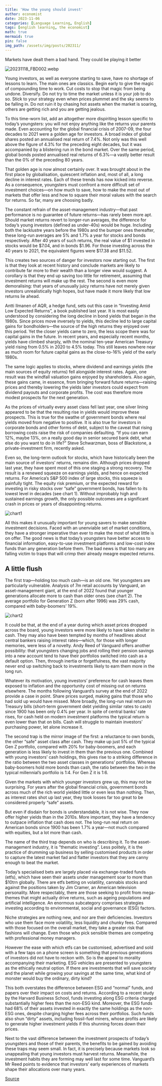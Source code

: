 ```yaml
---
title: 'How the young should invest'
author: economist
date: 2023-11-06
categories: [Language Learning, English]
tags: [english learning, the economist]
math: true
mermaid: true
pin: false
img_path: /assets/img/posts/202311/
---
```


Markets have dealt them a bad hand. They could be playing it better

![20231118_FBD002.webp](20231118_FBD002.webp)

Young investors, as well as everyone starting to save, have no shortage of lessons to learn. The main ones are classics. Begin early to give the magic of compounding time to work. Cut costs to stop that magic from being undone. Diversify. Do not try to time the market unless it is your job to do so. Stick to your strategy even when prices plummet and the sky seems to be falling in. Do not ruin it by chasing hot assets when the market is soaring, others are getting rich and you are getting jealous.

To this time-worn list, add an altogether more dispiriting lesson specific to today’s youngsters: you will not enjoy anything like the returns your parents made. Even accounting for the global financial crisis of 2007-09, the four decades to 2021 were a golden age for investors. A broad index of global shares posted an annualised real return of 7.4%. Not only was this well above the figure of 4.3% for the preceding eight decades, but it was accompanied by a blistering run in the bond market. Over the same period, global bonds posted annualised real returns of 6.3%—a vastly better result than the 0% of the preceding 80 years.

That golden age is now almost certainly over. It was brought about in the first place by globalisation, quiescent inflation and, most of all, a long decline in interest rates. Each of these trends has now kicked into reverse. As a consequence, youngsters must confront a more difficult set of investment choices—on how much to save, how to make the most out of markets that offer less and how to square their moral values with the search for returns. So far, many are choosing badly.

The constant refrain of the asset-management industry—that past performance is no guarantee of future returns—has rarely been more apt. Should market returns revert to longer-run averages, the difference for today’s young investors (defined as under-40s) would be huge. Including both the lacklustre years before the 1980s and the bumper ones thereafter, these long-run averages are 5% and 1.7% a year for stocks and bonds respectively. After 40 years of such returns, the real value of \$1 invested in stocks would be \$7.04, and in bonds \$1.96. For those investing across the 40 years to 2021, the equivalent figures were \$17.38 and \$11.52.

This creates two sources of danger for investors now starting out. The first is that they look at recent history and conclude markets are likely to contribute far more to their wealth than a longer view would suggest. A corollary is that they end up saving too little for retirement, assuming that investment returns will make up the rest. The second is even more demoralising: that years of unusually juicy returns have not merely given investors unrealistically high hopes, but have made it more likely that low returns lie ahead.

Antti Ilmanen of AQR, a hedge fund, sets out this case in “Investing Amid Low Expected Returns”, a book published last year. It is most easily understood by considering the long decline in bond yields that began in the 1980s. Since prices move inversely to yields, this decline led to large capital gains for bondholders—the source of the high returns they enjoyed over this period. Yet the closer yields came to zero, the less scope there was for capital gains in the future. In recent years, and especially recent months, yields have climbed sharply, with the nominal ten-year American Treasury yield rising from 0.5% in 2020 to 4.5% today. This still leaves nowhere near as much room for future capital gains as the close-to-16% yield of the early 1980s.

The same logic applies to stocks, where dividend and earnings yields (the main sources of equity returns) fell alongside interest rates. Again, one result was the windfall valuation gains enjoyed by shareholders. Also again, these gains came, in essence, from bringing forward future returns—raising prices and thereby lowering the yields later investors could expect from dividend payouts and corporate profits. The cost was therefore more modest prospects for the next generation.

As the prices of virtually every asset class fell last year, one silver lining appeared to be that the resulting rise in yields would improve these prospects. This is true for the swathe of government bonds where real yields moved from negative to positive. It is also true for investors in corporate bonds and other forms of debt, subject to the caveat that rising borrowing costs raise the risk of companies defaulting. “If you can earn 12%, maybe 13%, on a really good day in senior secured bank debt, what else do you want to do in life?” Steve Schwarzman, boss of Blackstone, a private-investment firm, recently asked.

Even so, the long-term outlook for stocks, which have historically been the main source of investors’ returns, remains dim. Although prices dropped last year, they have spent most of this one staging a strong recovery. The result is a renewed squeeze on earnings yields, and hence on expected returns. For America’s S&P 500 index of large stocks, this squeeze is painfully tight. The equity risk premium, or the expected reward for investing in risky stocks over “safe” government bonds, has fallen to its lowest level in decades (see chart 1). Without improbably high and sustained earnings growth, the only possible outcomes are a significant crash in prices or years of disappointing returns.

![chart1](20231118_FNC422.avif)

All this makes it unusually important for young savers to make sensible investment decisions. Faced with an unenviable set of market conditions, they have a stronger imperative than ever to make the most of what little is on offer. The good news is that today’s youngsters have better access to financial information, easy-to-use investment platforms and low-cost index funds than any generation before them. The bad news is that too many are falling victim to traps that will crimp their already meagre expected returns.

## A little flush

The first trap—holding too much cash—is an old one. Yet youngsters are particularly vulnerable. Analysis of 7m retail accounts by Vanguard, an asset-management giant, at the end of 2022 found that younger generations allocate more to cash than older ones (see chart 2). The average portfolio for Generation Z (born after 1996) was 29% cash, compared with baby-boomers’ 19%.

![chart2](20231118_FNC418.webp)

It could be that, at the end of a year during which asset prices dropped across the board, young investors were more likely to have taken shelter in cash. They may also have been tempted by months of headlines about central bankers raising interest rates—which, for those with longer memories, were less of a novelty. Andy Reed of Vanguard offers another possibility: that youngsters changing jobs and rolling their pension savings into a new account tend to have their portfolios switched into cash as a default option. Then, through inertia or forgetfulness, the vast majority never end up switching back to investments likely to earn them more in the long run.

Whatever its motivation, young investors’ preference for cash leaves them exposed to inflation and the opportunity cost of missing out on returns elsewhere. The months following Vanguard’s survey at the end of 2022 provide a case in point. Share prices surged, making gains that those who had sold up would have missed. More broadly, the long-run real return on Treasury bills (short-term government debt yielding similar rates to cash) since 1900 has been only 0.4% per year. In spite of central banks’ rate rises, for cash held on modern investment platforms the typical return is even lower than that on bills. Cash will struggle to maintain investors’ purchasing power, let alone increase it.

The second trap is the mirror image of the first: a reluctance to own bonds, the other “safe” asset class after cash. They make up just 5% of the typical Gen Z portfolio, compared with 20% for baby-boomers, and each generation is less likely to invest in them than the previous one. Combined with young investors’ cash holdings, this gives rise to a striking difference in the ratio between the two asset classes in generations’ portfolios. Whereas baby-boomers hold more bonds than cash, the ratio between the two in the typical millennial’s portfolio is 1:4. For Gen Z it is 1:6.

Given the markets with which younger investors grew up, this may not be surprising. For years after the global financial crisis, government bonds across much of the rich world yielded little or even less than nothing. Then, as interest rates shot up last year, they took losses far too great to be considered properly “safe” assets.

But even if disdain for bonds is understandable, it is not wise. They now offer higher yields than in the 2010s. More important, they have a tendency to outpace inflation that cash does not. The long-run real return on American bonds since 1900 has been 1.7% a year—not much compared with equities, but a lot more than cash.

The name of the third trap depends on who is describing it. To the asset-management industry, it is “thematic investing”. Less politely, it is the practice of drumming up business by selling customised products in order to capture the latest market fad and flatter investors that they are canny enough to beat the market.

Today’s specialised bets are largely placed via exchange-traded funds (etfs), which have seen their assets under management soar to more than $10trn globally. There are etfs betting on volatility, cannabis stocks and against the positions taken by Jim Cramer, an American television personality. More respectably, there are those seeking to profit from mega-themes that might actually drive returns, such as ageing populations and artificial intelligence. An enormous subcategory comprises strategies investing according to environmental, social and governance (ESG) factors.

Niche strategies are nothing new, and nor are their deficiencies. Investors who use them face more volatility, less liquidity and chunky fees. Compared with those focused on the overall market, they take a greater risk that fashions will change. Even those who pick sensible themes are competing with professional money managers.

However the ease with which etfs can be customised, advertised and sold with a few taps on a phone screen is something that previous generations of investors did not have to reckon with. So is the appeal to morality accompanying their marketing. ESG vehicles are presented to youngsters as the ethically neutral option. If there are investments that will save society and the planet while growing your savings at the same time, what kind of monster would buy the ordinary, dirty kind?

This both overstates the difference between ESG and “normal” funds, and papers over their impact on costs and returns. According to a recent study by the Harvard Business School, funds investing along ESG criteria charged substantially higher fees than the non-ESG kind. Moreover, the ESG funds had 68% of their assets invested in exactly the same holdings as the non-ESG ones, despite charging higher fees across their portfolios. Such funds also shun “dirty” assets, including fossil-fuel miners, whose profits are likely to generate higher investment yields if this shunning forces down their prices.

Next to the vast difference between the investment prospects of today’s youngsters and those of their parents, the benefits to be gained by avoiding these traps may seem small. In fact, it is precisely because markets look so unappealing that young investors must harvest returns. Meanwhile, the investment habits they are forming may well last for some time. Vanguard’s Mr Reed points to evidence that investors’ early experiences of markets shape their allocations over many years.

[Source](https://www.economist.com/finance-and-economics/2023/11/16/how-the-young-should-invest)